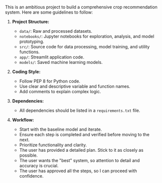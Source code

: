 This is an ambitious project to build a comprehensive crop recommendation system. Here are some guidelines to follow:

1.  **Project Structure:**
    *   `data/`: Raw and processed datasets.
    *   `notebooks/`: Jupyter notebooks for exploration, analysis, and model prototyping.
    *   `src/`: Source code for data processing, model training, and utility functions.
    *   `app/`: Streamlit application code.
    *   `models/`: Saved machine learning models.

2.  **Coding Style:**
    *   Follow PEP 8 for Python code.
    *   Use clear and descriptive variable and function names.
    *   Add comments to explain complex logic.

3.  **Dependencies:**
    *   All dependencies should be listed in a `requirements.txt` file.

4.  **Workflow:**
    *   Start with the baseline model and iterate.
    *   Ensure each step is completed and verified before moving to the next.
    *   Prioritize functionality and clarity.
    *   The user has provided a detailed plan. Stick to it as closely as possible.
    *   The user wants the "best" system, so attention to detail and accuracy is crucial.
    *   The user has approved all the steps, so I can proceed with confidence.
